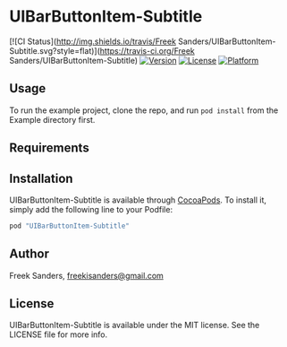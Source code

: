 # UIBarButtonItem-Subtitle

[![CI Status](http://img.shields.io/travis/Freek Sanders/UIBarButtonItem-Subtitle.svg?style=flat)](https://travis-ci.org/Freek Sanders/UIBarButtonItem-Subtitle)
[![Version](https://img.shields.io/cocoapods/v/UIBarButtonItem-Subtitle.svg?style=flat)](http://cocoapods.org/pods/UIBarButtonItem-Subtitle)
[![License](https://img.shields.io/cocoapods/l/UIBarButtonItem-Subtitle.svg?style=flat)](http://cocoapods.org/pods/UIBarButtonItem-Subtitle)
[![Platform](https://img.shields.io/cocoapods/p/UIBarButtonItem-Subtitle.svg?style=flat)](http://cocoapods.org/pods/UIBarButtonItem-Subtitle)

## Usage

To run the example project, clone the repo, and run `pod install` from the Example directory first.

## Requirements

## Installation

UIBarButtonItem-Subtitle is available through [CocoaPods](http://cocoapods.org). To install
it, simply add the following line to your Podfile:

```ruby
pod "UIBarButtonItem-Subtitle"
```

## Author

Freek Sanders, freekisanders@gmail.com

## License

UIBarButtonItem-Subtitle is available under the MIT license. See the LICENSE file for more info.
